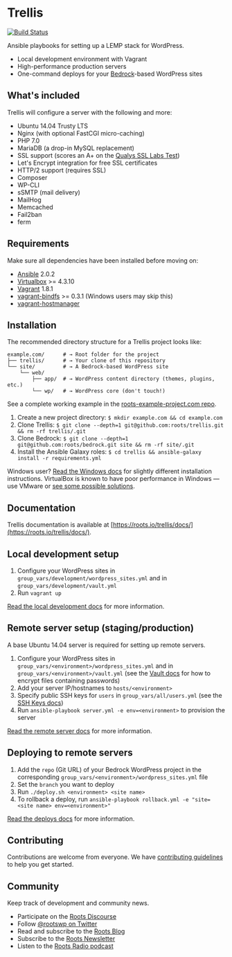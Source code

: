 # Trellis

[![Build Status](https://travis-ci.org/roots/trellis.svg)](https://travis-ci.org/roots/trellis)

Ansible playbooks for setting up a LEMP stack for WordPress.

- Local development environment with Vagrant
- High-performance production servers
- One-command deploys for your [Bedrock](https://roots.io/bedrock/)-based WordPress sites

## What's included

Trellis will configure a server with the following and more:

* Ubuntu 14.04 Trusty LTS
* Nginx (with optional FastCGI micro-caching)
* PHP 7.0
* MariaDB (a drop-in MySQL replacement)
* SSL support (scores an A+ on the [Qualys SSL Labs Test](https://www.ssllabs.com/ssltest/))
* Let's Encrypt integration for free SSL certificates
* HTTP/2 support (requires SSL)
* Composer
* WP-CLI
* sSMTP (mail delivery)
* MailHog
* Memcached
* Fail2ban
* ferm

## Requirements

Make sure all dependencies have been installed before moving on:

* [Ansible](http://docs.ansible.com/ansible/intro_installation.html#latest-releases-via-pip) 2.0.2
* [Virtualbox](https://www.virtualbox.org/wiki/Downloads) >= 4.3.10
* [Vagrant](https://releases.hashicorp.com/vagrant/1.8.1/) 1.8.1
* [vagrant-bindfs](https://github.com/gael-ian/vagrant-bindfs#installation) >= 0.3.1 (Windows users may skip this)
* [vagrant-hostmanager](https://github.com/smdahlen/vagrant-hostmanager#installation)

## Installation

The recommended directory structure for a Trellis project looks like:

```shell
example.com/      # → Root folder for the project
├── trellis/      # → Your clone of this repository
└── site/         # → A Bedrock-based WordPress site
    └── web/
        ├── app/  # → WordPress content directory (themes, plugins, etc.)
        └── wp/   # → WordPress core (don't touch!)
```

See a complete working example in the [roots-example-project.com repo](https://github.com/roots/roots-example-project.com).

1. Create a new project directory: `$ mkdir example.com && cd example.com`
2. Clone Trellis: `$ git clone --depth=1 git@github.com:roots/trellis.git && rm -rf trellis/.git`
3. Clone Bedrock: `$ git clone --depth=1 git@github.com:roots/bedrock.git site && rm -rf site/.git`
4. Install the Ansible Galaxy roles: `$ cd trellis && ansible-galaxy install -r requirements.yml`

Windows user? [Read the Windows docs](https://roots.io/trellis/docs/windows/) for slightly different installation instructions. VirtualBox is known to have poor performance in Windows — use VMware or [see some possible solutions](https://discourse.roots.io/t/virtualbox-performance-in-windows/3932).

## Documentation

Trellis documentation is available at [https://roots.io/trellis/docs/](https://roots.io/trellis/docs/).

## Local development setup

1. Configure your WordPress sites in `group_vars/development/wordpress_sites.yml` and in `group_vars/development/vault.yml`
2. Run `vagrant up`

[Read the local development docs](https://roots.io/trellis/docs/local-development-setup/) for more information.

## Remote server setup (staging/production)

A base Ubuntu 14.04 server is required for setting up remote servers.

1. Configure your WordPress sites in `group_vars/<environment>/wordpress_sites.yml` and in `group_vars/<environment>/vault.yml` (see the [Vault docs](https://roots.io/trellis/docs/vault/) for how to encrypt files containing passwords)
2. Add your server IP/hostnames to `hosts/<environment>`
3. Specify public SSH keys for `users` in `group_vars/all/users.yml` (see the [SSH Keys docs](https://roots.io/trellis/docs/ssh-keys/))
4. Run `ansible-playbook server.yml -e env=<environment>` to provision the server

[Read the remote server docs](https://roots.io/trellis/docs/remote-server-setup/) for more information.

## Deploying to remote servers

1. Add the `repo` (Git URL) of your Bedrock WordPress project in the corresponding `group_vars/<environment>/wordpress_sites.yml` file
2. Set the `branch` you want to deploy
3. Run `./deploy.sh <environment> <site name>`
4. To rollback a deploy, run `ansible-playbook rollback.yml -e "site=<site name> env=<environment>"`

[Read the deploys docs](https://roots.io/trellis/docs/deploys/) for more information.

## Contributing

Contributions are welcome from everyone. We have [contributing guidelines](https://github.com/roots/guidelines/blob/master/CONTRIBUTING.md) to help you get started.

## Community

Keep track of development and community news.

* Participate on the [Roots Discourse](https://discourse.roots.io/)
* Follow [@rootswp on Twitter](https://twitter.com/rootswp)
* Read and subscribe to the [Roots Blog](https://roots.io/blog/)
* Subscribe to the [Roots Newsletter](https://roots.io/subscribe/)
* Listen to the [Roots Radio podcast](https://roots.io/podcast/)
